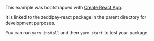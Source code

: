 This example was bootstrapped with [Create React App](https://github.com/facebook/create-react-app).

It is linked to the zeddpay-react package in the parent directory for development purposes.

You can run `yarn install` and then `yarn start` to test your package.
